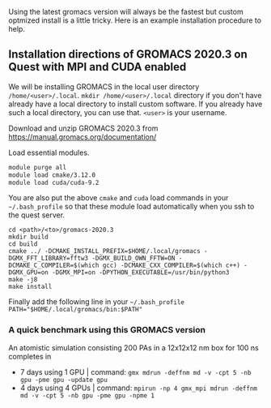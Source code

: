 Using the latest gromacs version will always be the fastest but custom optmized install is a little tricky. 
Here is an example installation procedure to help.

## Installation directions of GROMACS 2020.3 on Quest with MPI and CUDA enabled
We will be installing GROMACS in the local user directory `/home/<user>/.local`. 
`mkdir /home/<user>/.local` directory if you don't have already have a local directory to install custom software. If you already have such a local directory, you can use that.
`<user>` is your username.

Download and unzip GROMACS 2020.3 from https://manual.gromacs.org/documentation/

Load essential modules.
```bash
module purge all
module load cmake/3.12.0
module load cuda/cuda-9.2
```
You are also put the above `cmake` and `cuda` load commands in your `~/.bash_profile` so that these module load automatically when you ssh to the quest server.

```
cd <path>/<to>/gromacs-2020.3
mkdir build
cd build
cmake ../ -DCMAKE_INSTALL_PREFIX=$HOME/.local/gromacs -DGMX_FFT_LIBRARY=fftw3 -DGMX_BUILD_OWN_FFTW=ON -DCMAKE_C_COMPILER=$(which gcc) -DCMAKE_CXX_COMPILER=$(which c++) -DGMX_GPU=on -DGMX_MPI=on -DPYTHON_EXECUTABLE=/usr/bin/python3
make -j8
make install
```

Finally add the following line in your `~/.bash_profile`
`PATH="$HOME/.local/gromacs/bin:$PATH"`


### A quick benchmark using this GROMACS version
An atomistic simulation consisting 200 PAs in a 12x12x12 nm box for 100 ns completes in 
- 7 days using 1 GPU      | command: `gmx mdrun -deffnm md -v -cpt 5 -nb gpu -pme gpu -update gpu`
- 4 days using 4 GPUs     | command: `mpirun -np 4 gmx_mpi mdrun -deffnm md -v -cpt 5 -nb gpu -pme gpu -npme 1`
